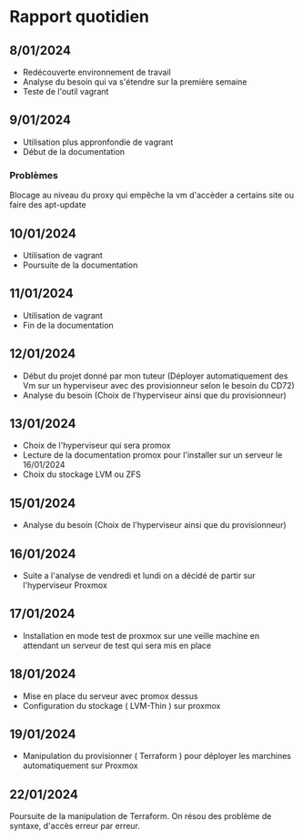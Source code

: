 # Rapport quotidien 

## 8/01/2024

- Redécouverte environnement de travail 
- Analyse du besoin qui va s'étendre sur la première semaine 
- Teste de l'outil vagrant 

## 9/01/2024 

- Utilisation plus appronfondie de vagrant 
- Début de la documentation 

### Problèmes 

Blocage au niveau du proxy qui empêche la vm d'accèder a certains site ou faire des apt-update 

## 10/01/2024 

- Utilisation de vagrant 
- Poursuite  de la documentation 


## 11/01/2024 

- Utilisation de vagrant 
- Fin de la documentation 

## 12/01/2024

- Début du projet donné par mon tuteur (Déployer automatiquement des Vm sur un hyperviseur avec des provisionneur selon le besoin du CD72)
- Analyse du besoin (Choix de l'hyperviseur ainsi que du provisionneur)

## 13/01/2024

- Choix de l'hyperviseur qui sera promox 
- Lecture de la documentation promox pour l'installer sur un serveur le 16/01/2024
- Choix du stockage LVM ou ZFS 

## 15/01/2024

- Analyse du besoin (Choix de l'hyperviseur ainsi que du provisionneur)
  
## 16/01/2024

- Suite a l'analyse de vendredi et lundi on a décidé de partir sur l'hyperviseur Proxmox
  
## 17/01/2024

- Installation en mode test de proxmox sur une veille machine en attendant un serveur de test qui sera mis en place 

## 18/01/2024

- Mise en place du serveur avec promox dessus 
- Configuration du stockage ( LVM-Thin ) sur proxmox

## 19/01/2024

- Manipulation du provisionner ( Terraform ) pour déployer les marchines automatiquement sur Proxmox

## 22/01/2024

Poursuite de la manipulation de Terraform. On résou des problème de syntaxe, d'accès erreur par erreur.